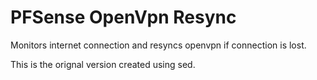 # PFSense OpenVpn Resync
Monitors internet connection and resyncs openvpn if connection is lost. 

This is the orignal version created using sed. 
